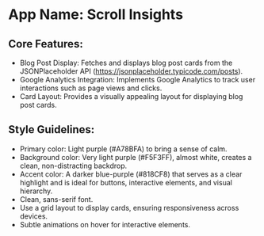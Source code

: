 # **App Name**: Scroll Insights

## Core Features:

- Blog Post Display: Fetches and displays blog post cards from the JSONPlaceholder API (https://jsonplaceholder.typicode.com/posts).
- Google Analytics Integration: Implements Google Analytics to track user interactions such as page views and clicks.
- Card Layout: Provides a visually appealing layout for displaying blog post cards.

## Style Guidelines:

- Primary color: Light purple (#A78BFA) to bring a sense of calm.
- Background color: Very light purple (#F5F3FF), almost white, creates a clean, non-distracting backdrop.
- Accent color: A darker blue-purple (#818CF8) that serves as a clear highlight and is ideal for buttons, interactive elements, and visual hierarchy.
- Clean, sans-serif font.
- Use a grid layout to display cards, ensuring responsiveness across devices.
- Subtle animations on hover for interactive elements.